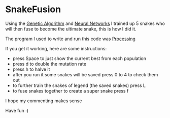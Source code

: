 # SnakeFusion
Using the [Genetic Algorithm](https://en.wikipedia.org/wiki/Genetic_algorithm) and [Neural Networks](https://en.wikipedia.org/wiki/Neural_network) I trained up 5 snakes who will then fuse to become the ultimate snake, this is how I did it.

The program I used to write and run this code was [Processing](https://processing.org/download/)

If you get it working, here are some instructions:
 - press Space to just show the current best from  each population
 - press d to double the mutation rate
 - press h to halve it 
 - after you run it some snakes will be saved press 0 to 4 to check them out
 - to further train the snakes of legend (the saved snakes) press L
 - to fuse snakes together to create a super snake press f

I hope my commenting makes sense 

Have fun :)

